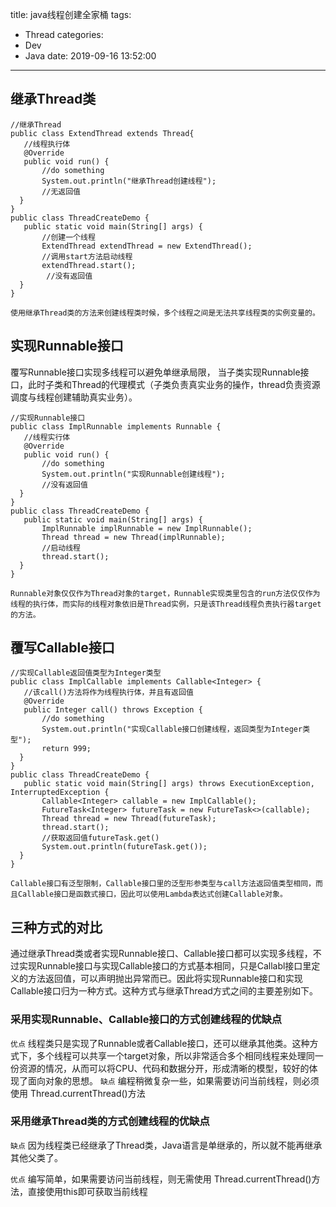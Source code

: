 title: java线程创建全家桶
tags:
  - Thread
categories:
  - Dev
  - Java
date: 2019-09-16 13:52:00

---

<!-- more -->

## 继承Thread类
```
//继承Thread
public class ExtendThread extends Thread{
   //线程执行体
   @Override
   public void run() {
       //do something
       System.out.println("继承Thread创建线程");
       //无返回值
  }
}
public class ThreadCreateDemo {
   public static void main(String[] args) {
       //创建一个线程
       ExtendThread extendThread = new ExtendThread();
       //调用start方法启动线程
       extendThread.start();
        //没有返回值
  }
}
```
`使用继承Thread类的方法来创建线程类时候，多个线程之间是无法共享线程类的实例变量的。`

## 实现Runnable接口

覆写Runnable接口实现多线程可以避免单继承局限， 当子类实现Runnable接口，此时子类和Thread的代理模式（子类负责真实业务的操作，thread负责资源调度与线程创建辅助真实业务）。
```
//实现Runnable接口
public class ImplRunnable implements Runnable {
   //线程实行体
   @Override
   public void run() {
       //do something
       System.out.println("实现Runnable创建线程");
       //没有返回值
  }
}
public class ThreadCreateDemo {
   public static void main(String[] args) {
       ImplRunnable implRunnable = new ImplRunnable();
       Thread thread = new Thread(implRunnable);
       //启动线程
       thread.start();
  }
}
```
`Runnable对象仅仅作为Thread对象的target，Runnable实现类里包含的run方法仅仅作为线程的执行体，而实际的线程对象依旧是Thread实例，只是该Thread线程负责执行器target的方法。`

## 覆写Callable接口
```
//实现Callable返回值类型为Integer类型
public class ImplCallable implements Callable<Integer> {
   //该call()方法将作为线程执行体，并且有返回值
   @Override
   public Integer call() throws Exception {
       //do something
       System.out.println("实现Callable接口创建线程，返回类型为Integer类型");
       return 999;
  }
}
public class ThreadCreateDemo {
   public static void main(String[] args) throws ExecutionException, InterruptedException {
       Callable<Integer> callable = new ImplCallable();
       FutureTask<Integer> futureTask = new FutureTask<>(callable);
       Thread thread = new Thread(futureTask);
       thread.start();
       //获取返回值futureTask.get()
       System.out.println(futureTask.get());
  }
}
```
`Callable接口有泛型限制，Callable接口里的泛型形参类型与call方法返回值类型相同，而且Callable接口是函数式接口，因此可以使用Lambda表达式创建Callable对象。`

## 三种方式的对比

通过继承Thread类或者实现Runnable接口、Callable接口都可以实现多线程，不过实现Runnable接口与实现Callable接口的方式基本相同，只是Callabl接口里定义的方法返回值，可以声明抛出异常而已。因此将实现Runnable接口和实现Callable接口归为一种方式。这种方式与继承Thread方式之间的主要差别如下。

### 采用实现Runnable、Callable接口的方式创建线程的优缺点

`优点`
线程类只是实现了Runnable或者Callable接口，还可以继承其他类。这种方式下，多个线程可以共享一个target对象，所以非常适合多个相同线程来处理同一份资源的情况，从而可以将CPU、代码和数据分开，形成清晰的模型，较好的体现了面向对象的思想。
`缺点`
编程稍微复杂一些，如果需要访问当前线程，则必须使用
Thread.currentThread()方法

### 采用继承Thread类的方式创建线程的优缺点

`缺点`
因为线程类已经继承了Thread类，Java语言是单继承的，所以就不能再继承其他父类了。

`优点`
编写简单，如果需要访问当前线程，则无需使用
Thread.currentThread()方法，直接使用this即可获取当前线程